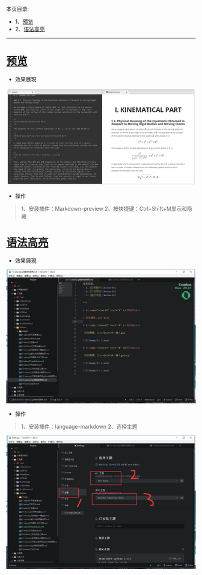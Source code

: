 本页目录:
- 1、[预览](#atom-01)
- 2、[语法高亮](#atom-02)

***

# <a name="atom-01" href="#" >预览</a>
- 效果展現

![](image/8-1.png)

- 操作

>1、安装插件：Markdown-preview
2、按快捷键：Ctrl+Shift+M显示和隐藏

# <a name="atom-02" href="#" >语法高亮</a>

- 效果展現

![](image/8-2.png)

- 操作

> 1、安装插件：language-markdown
2、选择主题

![](image/8-3.png)
